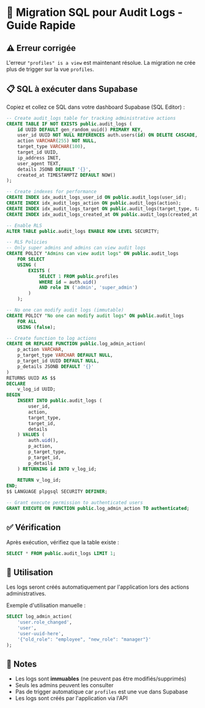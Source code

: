 # 🔧 Migration SQL pour Audit Logs - Guide Rapide

## ⚠️ Erreur corrigée

L'erreur `"profiles" is a view` est maintenant résolue. La migration ne crée plus de trigger sur la vue `profiles`.

## 📋 SQL à exécuter dans Supabase

Copiez et collez ce SQL dans votre dashboard Supabase (SQL Editor) :

```sql
-- Create audit_logs table for tracking administrative actions
CREATE TABLE IF NOT EXISTS public.audit_logs (
    id UUID DEFAULT gen_random_uuid() PRIMARY KEY,
    user_id UUID NOT NULL REFERENCES auth.users(id) ON DELETE CASCADE,
    action VARCHAR(255) NOT NULL,
    target_type VARCHAR(100),
    target_id UUID,
    ip_address INET,
    user_agent TEXT,
    details JSONB DEFAULT '{}',
    created_at TIMESTAMPTZ DEFAULT NOW()
);

-- Create indexes for performance
CREATE INDEX idx_audit_logs_user_id ON public.audit_logs(user_id);
CREATE INDEX idx_audit_logs_action ON public.audit_logs(action);
CREATE INDEX idx_audit_logs_target ON public.audit_logs(target_type, target_id);
CREATE INDEX idx_audit_logs_created_at ON public.audit_logs(created_at DESC);

-- Enable RLS
ALTER TABLE public.audit_logs ENABLE ROW LEVEL SECURITY;

-- RLS Policies
-- Only super admins and admins can view audit logs
CREATE POLICY "Admins can view audit logs" ON public.audit_logs
    FOR SELECT
    USING (
        EXISTS (
            SELECT 1 FROM public.profiles
            WHERE id = auth.uid()
            AND role IN ('admin', 'super_admin')
        )
    );

-- No one can modify audit logs (immutable)
CREATE POLICY "No one can modify audit logs" ON public.audit_logs
    FOR ALL
    USING (false);

-- Create function to log actions
CREATE OR REPLACE FUNCTION public.log_admin_action(
    p_action VARCHAR,
    p_target_type VARCHAR DEFAULT NULL,
    p_target_id UUID DEFAULT NULL,
    p_details JSONB DEFAULT '{}'
)
RETURNS UUID AS $$
DECLARE
    v_log_id UUID;
BEGIN
    INSERT INTO public.audit_logs (
        user_id,
        action,
        target_type,
        target_id,
        details
    ) VALUES (
        auth.uid(),
        p_action,
        p_target_type,
        p_target_id,
        p_details
    ) RETURNING id INTO v_log_id;
    
    RETURN v_log_id;
END;
$$ LANGUAGE plpgsql SECURITY DEFINER;

-- Grant execute permission to authenticated users
GRANT EXECUTE ON FUNCTION public.log_admin_action TO authenticated;
```

## ✅ Vérification

Après exécution, vérifiez que la table existe :

```sql
SELECT * FROM public.audit_logs LIMIT 1;
```

## 🎯 Utilisation

Les logs seront créés automatiquement par l'application lors des actions administratives.

Exemple d'utilisation manuelle :
```sql
SELECT log_admin_action(
    'user.role_changed', 
    'user', 
    'user-uuid-here', 
    '{"old_role": "employee", "new_role": "manager"}'
);
```

## 📝 Notes

- Les logs sont **immuables** (ne peuvent pas être modifiés/supprimés)
- Seuls les admins peuvent les consulter
- Pas de trigger automatique car `profiles` est une vue dans Supabase
- Les logs sont créés par l'application via l'API